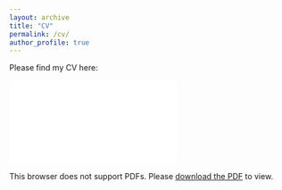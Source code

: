 ```yaml
---
layout: archive
title: "CV"
permalink: /cv/
author_profile: true
---
```


Please find my CV here:

<object data="../files/CV_YAN Tonglin_.pdf" type="application/pdf" width="700px" height="700px">
    <embed src="../files/CV_YAN Tonglin_.pdf">
        <p>This browser does not support PDFs. Please <a href="../files/CV_YAN Tonglin_.pdf">download the PDF</a> to view.</p>
    </embed>
</object>

